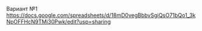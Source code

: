 Вариант №1
https://docs.google.com/spreadsheets/d/18mD0vegBbbvSgiQsO71bQo1_3kNpOFFHcN9TMi30Pwk/edit?usp=sharing
